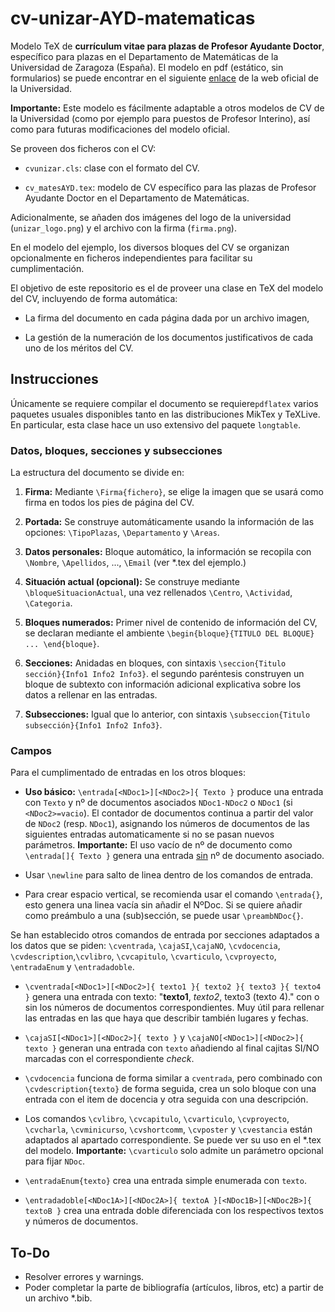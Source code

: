 # cv-unizar-AYD-matematicas

Modelo TeX de **currículum vitae para plazas de Profesor Ayudante Doctor**, específico para plazas en el Departamento de Matemáticas de la Universidad de Zaragoza (España). El modelo en pdf (estático, sin formularios) se puede encontrar en el siguiente [enlace](https://recursoshumanos.unizar.es/servicio-pdi/seleccion-de-personal-pdi/modelos-de-curriculo) de la web oficial de la Universidad.

**Importante:** Este modelo es fácilmente adaptable a otros modelos de CV de la Universidad (como por ejemplo para puestos de Profesor Interino), así como para futuras modificaciones del modelo oficial.

Se proveen dos ficheros con el CV:

- `cvunizar.cls`: clase con el formato del CV.

- `cv_matesAYD.tex`: modelo de CV específico para las plazas de Profesor Ayudante Doctor en el Departamento de Matemáticas.

Adicionalmente, se añaden dos imágenes del logo de la universidad (`unizar_logo.png`) y el archivo con la firma (`firma.png`).

En el modelo del ejemplo, los diversos bloques del CV se organizan opcionalmente en ficheros independientes para facilitar su cumplimentación.

El objetivo de este repositorio es el de proveer una clase en TeX del modelo del CV, incluyendo de forma automática:

- La firma del documento en cada página dada por un archivo imagen,

- La gestión de la numeración de los documentos justificativos de cada uno de los méritos del CV.

## Instrucciones

Únicamente se requiere compilar el documento se requiere`pdflatex` varios paquetes usuales disponibles tanto en las distribuciones MikTex y TeXLive. En particular, esta clase hace un uso extensivo del paquete `longtable`.

### Datos, bloques, secciones y subsecciones

La estructura del documento se divide en:

1. **Firma:** Mediante `\Firma{fichero}`, se elige la imagen que se usará como firma en todos los pies de página del CV.

2. **Portada:** Se construye automáticamente usando la información de las opciones: `\TipoPlazas`, `\Departamento` y `\Areas`. 

3. **Datos personales:** Bloque automático, la información se recopila con `\Nombre`, `\Apellidos`, ..., `\Email` (ver *.tex del ejemplo.)

4. **Situación actual (opcional):** Se construye mediante `\bloqueSituacionActual`, una vez rellenados `\Centro`, `\Actividad`, `\Categoria`.

5. **Bloques numerados:** Primer nivel de contenido de información del CV, se declaran mediante el ambiente `\begin{bloque}{TITULO DEL BLOQUE} ... \end{bloque}`.

6. **Secciones:** Anidadas en bloques, con sintaxis `\seccion{Titulo sección}{Info1 Info2 Info3}`. el segundo paréntesis construyen un bloque de subtexto con información adicional explicativa sobre los datos a rellenar en las entradas.

7. **Subsecciones:** Igual que lo anterior, con sintaxis `\subseccion{Titulo subsección}{Info1 Info2 Info3}`.

### Campos

Para el cumplimentado de entradas en los otros bloques:

- **Uso básico:** `\entrada[<NDoc1>][<NDoc2>]{ Texto }` produce una entrada con `Texto` y nº de documentos asociados `NDoc1-NDoc2` o `NDoc1` (si `<NDoc2>=vacio`). El contador de documentos continua a partir del valor de `NDoc2` (resp. `NDoc1`), asignando los números de documentos de las siguientes entradas automaticamente si no se pasan nuevos parámetros. **Importante:** El uso vacío de nº de documento como `\entrada[]{ Texto }` genera una entrada <u>sin</u> nº de documento asociado.

- Usar `\newline` para salto de linea dentro de los comandos de entrada.

- Para crear espacio vertical, se recomienda usar el comando `\entrada{}`, esto genera una linea vacía sin añadir el NºDoc. Si se quiere añadir como preámbulo a una (sub)sección, se puede usar `\preambNDoc{}`.

Se han establecido otros comandos de entrada por secciones adaptados a los datos que se piden: `\cventrada`, `\cajaSI`,`\cajaNO`, `\cvdocencia`, `\cvdescription`,`\cvlibro`, `\cvcapitulo`, `\cvarticulo`, `\cvproyecto`, `\entradaEnum` y `\entradadoble`.

- `\cventrada[<NDoc1>][<NDoc2>]{ texto1 }{ texto2 }{ texto3 }{ texto4 }` genera una entrada con texto: "**texto1**, _texto2_, texto3 (texto 4)." con o sin los números de documentos correspondientes. Muy útil para rellenar las entradas en las que haya que describir también lugares y fechas.

- `\cajaSI[<NDoc1>][<NDoc2>]{ texto }` y `\cajaNO[<NDoc1>][<NDoc2>]{ texto }` generan una entrada con `texto` añadiendo al final cajitas SI/NO marcadas con el correspondiente _check_.

- `\cvdocencia` funciona de forma similar a `cventrada`, pero combinado con `\cvdescription{texto}` de forma seguida, crea un solo bloque con una entrada con el item de docencia y otra seguida con una descripción.

- Los comandos `\cvlibro`, `\cvcapitulo`, `\cvarticulo`, `\cvproyecto`, `\cvcharla`, `\cvminicurso`, `\cvshortcomm`, `\cvposter` y `\cvestancia` están adaptados al apartado correspondiente. Se puede ver su uso en el *.tex del modelo. **Importante:** `\cvarticulo` solo admite un parámetro opcional para fijar `NDoc`.

- `\entradaEnum{texto}` crea una entrada simple enumerada con `texto`.

- `\entradadoble[<NDoc1A>][<NDoc2A>]{ textoA }[<NDoc1B>][<NDoc2B>]{ textoB }` crea una entrada doble diferenciada con los respectivos textos y números de documentos.

## To-Do

- Resolver errores y warnings.
- Poder completar la parte de bibliografía (artículos, libros, etc) a partir de un archivo *.bib.
